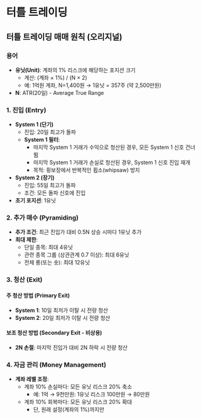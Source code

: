 # 터틀 트레이딩

## 터틀 트레이딩 매매 원칙 (오리지널)

### 용어
- **유닛(Unit)**: 계좌의 1% 리스크에 해당하는 포지션 크기
  - 계산: (계좌 × 1%) / (N × 2)
  - 예: 1억원 계좌, N=1,400원 → 1유닛 = 357주 (약 2,500만원)
- **N**: ATR(20일) - Average True Range

### 1. 진입 (Entry)
- **System 1 (단기)**
  - 진입: 20일 최고가 돌파
  - **System 1 필터**: 
    - 마지막 System 1 거래가 수익으로 청산된 경우, 모든 System 1 신호 건너뜀
    - 마지막 System 1 거래가 손실로 청산된 경우, System 1 신호 진입 재개
    - 목적: 횡보장에서 반복적인 휩소(whipsaw) 방지
- **System 2 (장기)**
  - 진입: 55일 최고가 돌파
  - 조건: 모든 돌파 신호에 진입
- **초기 포지션**: 1유닛

### 2. 추가 매수 (Pyramiding)
- **추가 조건**: 최근 진입가 대비 0.5N 상승 시마다 1유닛 추가
- **최대 제한**:
  - 단일 종목: 최대 4유닛
  - 관련 종목 그룹 (상관관계 0.7 이상): 최대 6유닛
  - 전체 롱(또는 숏): 최대 12유닛

### 3. 청산 (Exit)
#### 주 청산 방법 (Primary Exit)
- **System 1**: 10일 최저가 이탈 시 전량 청산
- **System 2**: 20일 최저가 이탈 시 전량 청산
#### 보조 청산 방법 (Secondary Exit - 비상용)
- **2N 손절**: 마지막 진입가 대비 2N 하락 시 전량 청산

### 4. 자금 관리 (Money Management)
- **계좌 레벨 조정**:
  - 계좌 10% 손실마다: 모든 유닛 리스크 20% 축소
    - 예: 1억 → 9천만원: 1유닛 리스크 100만원 → 80만원
  - 계좌 10% 회복마다: 모든 유닛 리스크 20% 확대
    - 단, 원래 설정(계좌의 1%)까지만


